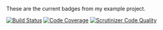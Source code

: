 These are the current badges from my example project.

[![Build Status](https://scrutinizer-ci.com/g/lojn22/MVC_report/badges/build.png?b=main)](https://scrutinizer-ci.com/g/lojn22/MVC_report/build-status/main)
[![Code Coverage](https://scrutinizer-ci.com/g/lojn22/MVC_report/badges/coverage.png?b=main)](https://scrutinizer-ci.com/g/lojn22/MVC_report/?branch=main)
[![Scrutinizer Code Quality](https://scrutinizer-ci.com/g/lojn22/MVC_report/badges/quality-score.png?b=main)](https://scrutinizer-ci.com/g/lojn22/MVC_report/?branch=main)

